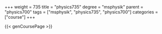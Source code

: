 +++
weight = 735
title = "physics735"
degree = "msphysik"
parent = "physics700"
tags = ["msphysik", "physics735", "physics700"]
categories = ["course"]
+++

{{< genCoursePage >}}
